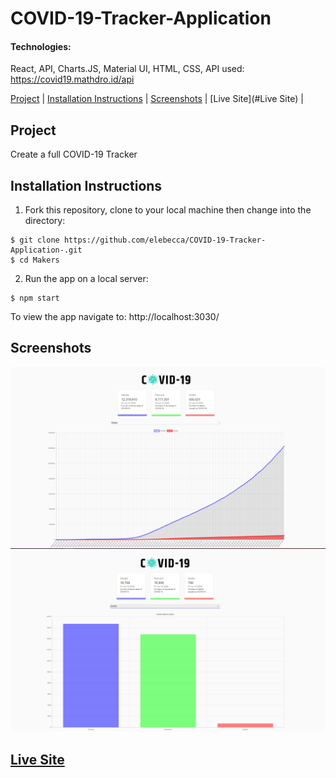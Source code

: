 # COVID-19-Tracker-Application 

#### Technologies: 
React, API, Charts.JS, Material UI, HTML, CSS, 
API used: https://covid19.mathdro.id/api

[Project](#Project) |  [Installation Instructions](#Installation) | [Screenshots](#Screenshots) | [Live Site](#Live Site) | 

## <a name="Project">Project</a>
Create a full COVID-19 Tracker

## <a name="Installation">Installation Instructions</a>

1. Fork this repository, clone to your local machine then change into the directory:
```
$ git clone https://github.com/elebecca/COVID-19-Tracker-Application-.git
$ cd Makers
```
2. Run the app on a local server: 
```
$ npm start
```
To view the app navigate to: http://localhost:3030/

## <a name="Screenshots">Screenshots</a>
![screenshot](screenshot.PNG)
![screenshot](screenshot2.PNG)

## <a name="Live Site">[Live Site](https://covid19statswebsite.netlify.com/)</a>
